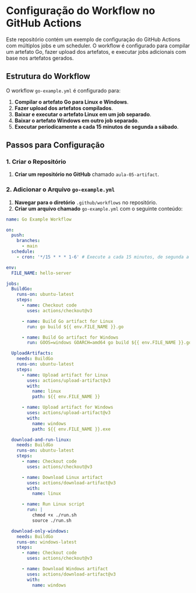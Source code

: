 # Configuração do Workflow no GitHub Actions

Este repositório contém um exemplo de configuração do GitHub Actions com múltiplos jobs e um scheduler. O workflow é configurado para compilar um artefato Go, fazer upload dos artefatos, e executar jobs adicionais com base nos artefatos gerados.

## Estrutura do Workflow

O workflow `go-example.yml` é configurado para:

1. **Compilar o artefato Go para Linux e Windows**.
2. **Fazer upload dos artefatos compilados**.
3. **Baixar e executar o artefato Linux em um job separado**.
4. **Baixar o artefato Windows em outro job separado**.
5. **Executar periodicamente a cada 15 minutos de segunda a sábado**.

## Passos para Configuração

### 1. Criar o Repositório

1. **Criar um repositório no GitHub** chamado `aula-05-artifact`.

### 2. Adicionar o Arquivo `go-example.yml`

1. **Navegar para o diretório** `.github/workflows` no repositório.
2. **Criar um arquivo chamado** `go-example.yml` com o seguinte conteúdo:

```yaml
name: Go Example Workflow

on:
  push:
    branches:
      - main
  schedule:
    - cron: '*/15 * * * 1-6' # Execute a cada 15 minutos, de segunda a sábado

env:
  FILE_NAME: hello-server

jobs:
  BuildGo:
    runs-on: ubuntu-latest
    steps:
      - name: Checkout code
        uses: actions/checkout@v3

      - name: Build Go artifact for Linux
        run: go build ${{ env.FILE_NAME }}.go

      - name: Build Go artifact for Windows
        run: GOOS=windows GOARCH=amd64 go build ${{ env.FILE_NAME }}.go

  UploadArtifacts:
    needs: BuildGo
    runs-on: ubuntu-latest
    steps:
      - name: Upload artifact for Linux
        uses: actions/upload-artifact@v3
        with:
          name: linux
          path: ${{ env.FILE_NAME }}

      - name: Upload artifact for Windows
        uses: actions/upload-artifact@v3
        with:
          name: windows
          path: ${{ env.FILE_NAME }}.exe

  download-and-run-linux:
    needs: BuildGo
    runs-on: ubuntu-latest
    steps:
      - name: Checkout code
        uses: actions/checkout@v3

      - name: Download Linux artifact
        uses: actions/download-artifact@v3
        with:
          name: linux

      - name: Run Linux script
        run: |
          chmod +x ./run.sh
          source ./run.sh

  download-only-windows:
    needs: BuildGo
    runs-on: windows-latest
    steps:
      - name: Checkout code
        uses: actions/checkout@v3

      - name: Download Windows artifact
        uses: actions/download-artifact@v3
        with:
          name: windows
